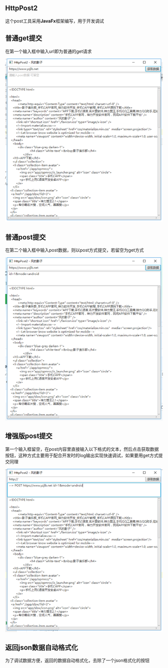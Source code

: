 ## HttpPost2

这个post工具采用**JavaFx**框架编写，用于开发调试

## 普通get提交
在第一个输入框中输入url即为普通的get请求

![scr_get](screen\scr_get.png)

## 普通post提交
在第二个输入框中输入post数据，则以post方式提交，若留空为get方式

![scr_post](screen\scr_post.png)

## 增强版post提交
第一个输入框留空，在post内容里直接输入以下格式的文本，然后点击获取数据按钮，这种方式主要用于配合开发时的log输出实现快速调试，如果要用get方式提交同理

![scr_postx](screen\scr_postx.png)

## 返回json数据自动格式化
为了调试数据方便，返回的数据自动格式化，去除了一个json格式化的按钮
